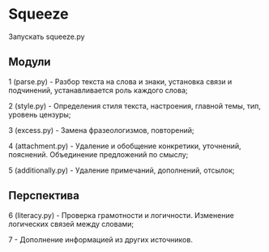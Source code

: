 # Squeeze

Запускать squeeze.py

Модули
-----
1 (parse.py) - Разбор текста на слова и знаки, установка связи и подчинений, устанавливается роль каждого слова;

2 (style.py) - Определения стиля текста, настроения, главной темы, тип, уровень цензуры;

3 (excess.py) - Замена фразеологизмов, повторений;

4 (attachment.py) - Удаление и обобщение конкретики, уточнений, пояснений. Объединение предложений по смыслу;

5 (additionally.py) - Удаление примечаний, дополнений, отсылок;

Перспектива
-----

6 (literacy.py) - Проверка грамотности и логичности. Изменение логических связей между словами;

7 - Дополнение информацией из других источников.
